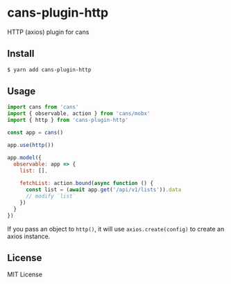 # cans-plugin-http

HTTP (axios) plugin for cans

## Install

```bash
$ yarn add cans-plugin-http
```

## Usage

```js
import cans from 'cans'
import { observable, action } from 'cans/mobx'
import { http } from 'cans-plugin-http'

const app = cans()

app.use(http())

app.model({
  observable: app => {
    list: [],
    
    fetchList: action.bound(async function () {
      const list = (await app.get('/api/v1/lists')).data
      // modify `list`
    })
  }
})
```

If you pass an object to `http()`, it will use `axios.create(config)` to create an axios instance.

## License

MIT License

